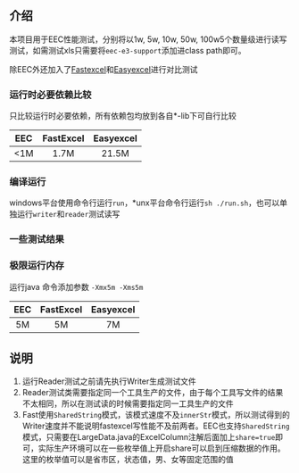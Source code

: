 ## 介绍

本项目用于EEC性能测试，分别将以1w, 5w, 10w, 50w, 100w5个数量级进行读写测试，如需测试xls只需要将`eec-e3-support`添加进class path即可。

除EEC外还加入了[Fastexcel](https://github.com/dhatim/fastexcel)和[Easyexcel](https://github.com/alibaba/easyexcel)进行对比测试

### 运行时必要依赖比较

只比较运行时必要依赖，所有依赖包均放到各自*-lib下可自行比较

| EEC | FastExcel | Easyexcel |
|:---:|:---------:|:---------:|
| <1M | 1.7M      | 21.5M     |

### 编译运行

windows平台使用命令行运行`run`，*unx平台命令行运行`sh ./run.sh`，也可以单独运行`writer`和`reader`测试读写

### 一些测试结果


### 极限运行内存

运行java 命令添加参数 `-Xmx5m -Xms5m`

| EEC | FastExcel | Easyexcel |
|:---:|:---------:|:---------:|
| 5M  | 5M        | 7M        |


## 说明

1. 运行Reader测试之前请先执行Writer生成测试文件
2. Reader测试类需要指定同一个工具生产的文件，由于每个工具写文件的结果不太相同，所以在测试读的时候需要指定同一工具生产的文件
3. Fast使用`SharedString`模式，该模式速度不及`innerStr`模式，所以测试得到的Writer速度并不能说明fastexcel写性能不及前两者。EEC也支持`SharedString`模式，只需要在LargeData.java的ExcelColumn注解后面加上`share=true`即可，实际生产环境可以在一些枚举值上开启share可以启到压缩数据的作用。这里的枚举值可以是省市区，状态值，男、女等固定范围的值
